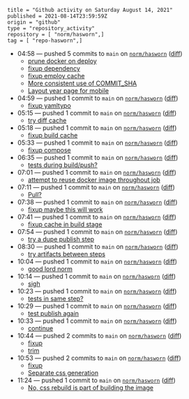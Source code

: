 ```
title = "Github activity on Saturday August 14, 2021"
published = 2021-08-14T23:59:59Z
origin = "github"
type = "repository_activity"
repository = [ "norm/hasworn",]
tag = [ "repo-hasworn",]
```

* 04:58 — pushed 5 commits to `main` on [`norm/hasworn`](https://github.com/norm/hasworn) ([diff](https://github.com/norm/hasworn/compare/9e950b0e1982f9170532b502b36b65571a6ec784..d68ea8e53a7043f2a622a43a33bfff0028315baf))
  * [prune docker on deploy](https://github.com/norm/hasworn/commit/e27519aee9151385000664ae062672968e1d7855)
  * [fixup dependency](https://github.com/norm/hasworn/commit/4cfe4a042c9a16b02493f4434744be3ff418fda8)
  * [fixup employ cache](https://github.com/norm/hasworn/commit/c4b9ffd7a1e5830ff4ad7b4efd1efd3830217fa3)
  * [More consistent use of COMMIT_SHA](https://github.com/norm/hasworn/commit/42a3e68fc1c7c180fe30e979f4c3e485001d9f34)
  * [Layout year page for mobile](https://github.com/norm/hasworn/commit/d68ea8e53a7043f2a622a43a33bfff0028315baf)
* 04:59 — pushed 1 commit to `main` on [`norm/hasworn`](https://github.com/norm/hasworn) ([diff](https://github.com/norm/hasworn/compare/d68ea8e53a7043f2a622a43a33bfff0028315baf..a838186d7b5871dcd200e12aff3eea95de1054f9))
  * [fixup yamltypo](https://github.com/norm/hasworn/commit/a838186d7b5871dcd200e12aff3eea95de1054f9)
* 05:15 — pushed 1 commit to `main` on [`norm/hasworn`](https://github.com/norm/hasworn) ([diff](https://github.com/norm/hasworn/compare/a838186d7b5871dcd200e12aff3eea95de1054f9..f52e2928f43243f68ae188b5fd6b238d85a12299))
  * [try diff cache](https://github.com/norm/hasworn/commit/f52e2928f43243f68ae188b5fd6b238d85a12299)
* 05:18 — pushed 1 commit to `main` on [`norm/hasworn`](https://github.com/norm/hasworn) ([diff](https://github.com/norm/hasworn/compare/f52e2928f43243f68ae188b5fd6b238d85a12299..6f2e14f8d850e6900fd77d838b48661f93766e14))
  * [fixup build cache](https://github.com/norm/hasworn/commit/6f2e14f8d850e6900fd77d838b48661f93766e14)
* 05:33 — pushed 1 commit to `main` on [`norm/hasworn`](https://github.com/norm/hasworn) ([diff](https://github.com/norm/hasworn/compare/6f2e14f8d850e6900fd77d838b48661f93766e14..56a5865b08be861b34a88c22660f405f9a41b343))
  * [fixup compose](https://github.com/norm/hasworn/commit/56a5865b08be861b34a88c22660f405f9a41b343)
* 06:35 — pushed 1 commit to `main` on [`norm/hasworn`](https://github.com/norm/hasworn) ([diff](https://github.com/norm/hasworn/compare/56a5865b08be861b34a88c22660f405f9a41b343..0e231a10be789aac518e4f4b33ead43b4c4057a1))
  * [tests during build/push?](https://github.com/norm/hasworn/commit/0e231a10be789aac518e4f4b33ead43b4c4057a1)
* 07:01 — pushed 1 commit to `main` on [`norm/hasworn`](https://github.com/norm/hasworn) ([diff](https://github.com/norm/hasworn/compare/0e231a10be789aac518e4f4b33ead43b4c4057a1..c15ff23128dea9655219ed9099418b4c1737fc55))
  * [attempt to reuse docker image throughout job](https://github.com/norm/hasworn/commit/c15ff23128dea9655219ed9099418b4c1737fc55)
* 07:11 — pushed 1 commit to `main` on [`norm/hasworn`](https://github.com/norm/hasworn) ([diff](https://github.com/norm/hasworn/compare/c15ff23128dea9655219ed9099418b4c1737fc55..5092ec4d362e6e624cbe10b48b377cae6c652020))
  * [Pull?](https://github.com/norm/hasworn/commit/5092ec4d362e6e624cbe10b48b377cae6c652020)
* 07:38 — pushed 1 commit to `main` on [`norm/hasworn`](https://github.com/norm/hasworn) ([diff](https://github.com/norm/hasworn/compare/5092ec4d362e6e624cbe10b48b377cae6c652020..29b35e8cf49960d5e245c379cdd20f87a51c6d93))
  * [fixup maybe this will work](https://github.com/norm/hasworn/commit/29b35e8cf49960d5e245c379cdd20f87a51c6d93)
* 07:41 — pushed 1 commit to `main` on [`norm/hasworn`](https://github.com/norm/hasworn) ([diff](https://github.com/norm/hasworn/compare/29b35e8cf49960d5e245c379cdd20f87a51c6d93..4157ba8c1bbdb978c8633e2811c9fb01aa8e7b0d))
  * [fixup cache in build stage](https://github.com/norm/hasworn/commit/4157ba8c1bbdb978c8633e2811c9fb01aa8e7b0d)
* 07:54 — pushed 1 commit to `main` on [`norm/hasworn`](https://github.com/norm/hasworn) ([diff](https://github.com/norm/hasworn/compare/4157ba8c1bbdb978c8633e2811c9fb01aa8e7b0d..b02ba213593ee686e529c192b3ca8a4178efaa05))
  * [try a dupe publish step](https://github.com/norm/hasworn/commit/b02ba213593ee686e529c192b3ca8a4178efaa05)
* 08:30 — pushed 1 commit to `main` on [`norm/hasworn`](https://github.com/norm/hasworn) ([diff](https://github.com/norm/hasworn/compare/b02ba213593ee686e529c192b3ca8a4178efaa05..19e7ac3b71c44c311c82c82af61b25e931b5aa86))
  * [try artifacts between steps](https://github.com/norm/hasworn/commit/19e7ac3b71c44c311c82c82af61b25e931b5aa86)
* 10:04 — pushed 1 commit to `main` on [`norm/hasworn`](https://github.com/norm/hasworn) ([diff](https://github.com/norm/hasworn/compare/19e7ac3b71c44c311c82c82af61b25e931b5aa86..635b9e121d8eddfc020c5d45128b5098be4805d4))
  * [good lord norm](https://github.com/norm/hasworn/commit/635b9e121d8eddfc020c5d45128b5098be4805d4)
* 10:14 — pushed 1 commit to `main` on [`norm/hasworn`](https://github.com/norm/hasworn) ([diff](https://github.com/norm/hasworn/compare/635b9e121d8eddfc020c5d45128b5098be4805d4..c9d041c65e04959b91e34d1007bf829a8d185442))
  * [sigh](https://github.com/norm/hasworn/commit/c9d041c65e04959b91e34d1007bf829a8d185442)
* 10:23 — pushed 1 commit to `main` on [`norm/hasworn`](https://github.com/norm/hasworn) ([diff](https://github.com/norm/hasworn/compare/c9d041c65e04959b91e34d1007bf829a8d185442..026fd2d12d1547086455800b791368d5e6079e4e))
  * [tests in same step?](https://github.com/norm/hasworn/commit/026fd2d12d1547086455800b791368d5e6079e4e)
* 10:29 — pushed 1 commit to `main` on [`norm/hasworn`](https://github.com/norm/hasworn) ([diff](https://github.com/norm/hasworn/compare/026fd2d12d1547086455800b791368d5e6079e4e..48848c40aa18b383824b30731cd9df4104b7734b))
  * [test publish again](https://github.com/norm/hasworn/commit/48848c40aa18b383824b30731cd9df4104b7734b)
* 10:33 — pushed 1 commit to `main` on [`norm/hasworn`](https://github.com/norm/hasworn) ([diff](https://github.com/norm/hasworn/compare/48848c40aa18b383824b30731cd9df4104b7734b..16bfe1b46b301f82159aadc905afcab271c9e70e))
  * [continue](https://github.com/norm/hasworn/commit/16bfe1b46b301f82159aadc905afcab271c9e70e)
* 10:44 — pushed 2 commits to `main` on [`norm/hasworn`](https://github.com/norm/hasworn) ([diff](https://github.com/norm/hasworn/compare/16bfe1b46b301f82159aadc905afcab271c9e70e..0ca832ae21b830b41568d7b156e6492741ea2dcd))
  * [fixup](https://github.com/norm/hasworn/commit/b5f69c9fbe9649453bbae02714598ad74cb80e7d)
  * [trim](https://github.com/norm/hasworn/commit/0ca832ae21b830b41568d7b156e6492741ea2dcd)
* 10:53 — pushed 2 commits to `main` on [`norm/hasworn`](https://github.com/norm/hasworn) ([diff](https://github.com/norm/hasworn/compare/0ca832ae21b830b41568d7b156e6492741ea2dcd..e62aa76841b8463597dd895e92decaa0081cadc0))
  * [fixup](https://github.com/norm/hasworn/commit/e6e4d753c3f12e75f4dd5a53c51b15a06d18cb42)
  * [Separate css generation](https://github.com/norm/hasworn/commit/e62aa76841b8463597dd895e92decaa0081cadc0)
* 11:24 — pushed 1 commit to `main` on [`norm/hasworn`](https://github.com/norm/hasworn) ([diff](https://github.com/norm/hasworn/compare/e62aa76841b8463597dd895e92decaa0081cadc0..8c2b52d5076f182013347875bdb9ebe91808168d))
  * [No, css rebuild is part of building the image](https://github.com/norm/hasworn/commit/8c2b52d5076f182013347875bdb9ebe91808168d)
